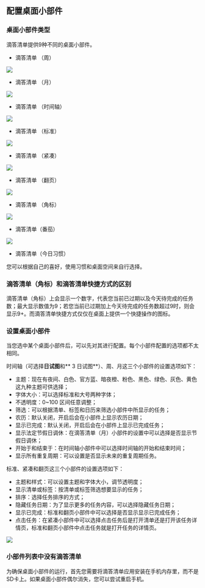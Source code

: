 ## 配置桌面小部件

### 桌面小部件类型

滴答清单提供9种不同的桌面小部件。

* 滴答清单 （周）

![](../images/android/widget201.png)

* 滴答清单 （月）

![](../images/android/widget202.png)

* 滴答清单 （时间轴）

![](../images/android/widget207.png)

* 滴答清单 （标准）

![](../images/android/widget203.png)

* 滴答清单 （紧凑）

![](../images/android/widget204.png)

* 滴答清单 （翻页）

![](../images/android/widget205.png)

* 滴答清单 （角标）

![](../images/android/widget206.png)

* 滴答清单（番茄）

![](../images/android/fanqiejishixiaobujian.png)

* 滴答清单（今日习惯）

您可以根据自己的喜好，使用习惯和桌面空间来自行选择。


### 滴答清单（角标）和滴答清单快捷方式的区别

滴答清单（角标）上会显示一个数字，代表您当前已过期以及今天待完成的任务数；最大显示数值为9；若您当前已过期加上今天待完成的任务数超过9时，则会显示9+。而滴答清单快捷方式仅仅在桌面上提供一个快捷操作的图标。

### 设置桌面小部件

当您选中某个桌面小部件后，可以先对其进行配置。每个小部件配置的选项都不太相同。

时间轴（可选择**日试图**和** 3 日试图**）、周、月这三个小部件的设置选项如下：

* 主题：现在有夜间、白色、官方蓝、暗夜橙、粉色、黑色、绿色、灰色、黄色这九种主题可供选择；
* 字体大小：可以选择标准和大号两种字体；
* 不透明度：0~100 区间任意调整；
* 筛选：可以根据清单、标签和日历来筛选小部件中所显示的任务；
* 农历：默认关闭，开启后会在小部件上显示农历日期；
* 显示已完成：默认关闭，开启后会在小部件上显示已完成任务；
* 显示法定节假日调休：在滴答清单（月）小部件的设置中可以选择是否显示节假日调休；
* 开始于和结束于：在时间轴小部件中可以选择时间轴的开始和结束时间；
* 显示所有重复周期：可以设置是否显示未来的重复周期任务。

标准、紧凑和翻页这三个小部件的设置选项如下：

* 主题和样式：可以设置主题和字体大小，调节透明度；
* 显示清单或标签：按清单或标签筛选想要显示的任务；
* 排序：选择任务排序的方式；
* 隐藏任务日期：为了显示更多的任务内容，可以选择隐藏任务日期；
* 显示已完成：标准和翻页小部件中可以选择是否显示显示已完成任务；
* 点击任务：在紧凑小部件中可以选择点击任务后是打开清单还是打开该任务详情页，标准和翻页小部件中点击任务就是打开任务的详情页。

![](../images/android/widgetsetting.png)

### 小部件列表中没有滴答清单

为确保桌面小部件的运行，首先您需要将滴答清单应用安装在手机内存里，而不是SD卡上。如果桌面小部件偶尔消失，您可以尝试重启手机。
